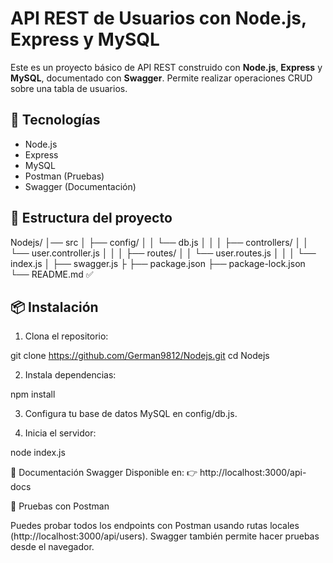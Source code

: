 # API REST de Usuarios con Node.js, Express y MySQL

Este es un proyecto básico de API REST construido con **Node.js**, **Express** y **MySQL**, documentado con **Swagger**. Permite realizar operaciones CRUD sobre una tabla de usuarios.

## 🚀 Tecnologías

- Node.js
- Express
- MySQL
- Postman (Pruebas)
- Swagger (Documentación)

## 📂 Estructura del proyecto

Nodejs/
│── src
│    ├── config/
│    │   └── db.js
│    │
│    ├── controllers/
│    │   └── user.controller.js
│    │
│    ├── routes/
│    │    └── user.routes.js
│    │
│    └── index.js
│
├── swagger.js
├
├── package.json
├── package-lock.json
└── README.md ✅


## 📦 Instalación

1. Clona el repositorio:

git clone https://github.com/German9812/Nodejs.git
cd Nodejs


2. Instala dependencias:

npm install


3. Configura tu base de datos MySQL en config/db.js.

4. Inicia el servidor:

node index.js


📘 Documentación Swagger
Disponible en:
👉 http://localhost:3000/api-docs


🧪 Pruebas con Postman

Puedes probar todos los endpoints con Postman usando rutas locales (http://localhost:3000/api/users). Swagger también permite hacer pruebas desde el navegador.

